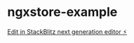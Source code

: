 # ngxstore-example

[Edit in StackBlitz next generation editor ⚡️](https://stackblitz.com/~/github.com/asokayoyo/ngxstore-example)